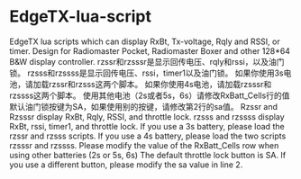 # EdgeTX-lua-script
EdgeTX lua scripts which can display RxBt, Tx-voltage, Rqly and RSSI, or timer.
Design for Radiomaster Pocket, Radiomaster Boxer and other 128*64 B&W display controller.
rzssr和rzsssr是显示回传电压、rqly和rssi，以及油门锁。
rzsss和rzssss是显示回传电压、rssi，timer1以及油门锁。
如果你使用3s电池，请加载rzssr和rzsss这两个脚本。
如果你使用4s电池，请加载rzsssr和rzssss这两个脚本。
使用其他电池（2s或者5s，6s）请修改RxBatt_Cells行的值
默认油门锁按键为SA，如果使用别的按键，请修改第2行的sa值。
Rzssr and Rzsssr display RxBt, Rqly, RSSI, and throttle lock.
rzsss and rzssss display RxBt, rssi, timer1, and throttle lock.
If you use a 3s battery, please load the rzssr and rzsss scripts.
If you use a 4s battery, please load the two scripts rzsssr and rzssss.
Please modify the value of the RxBatt_Cells row when using other batteries (2s or 5s, 6s)
The default throttle lock button is SA. If you use a different button, please modify the sa value in line 2.
